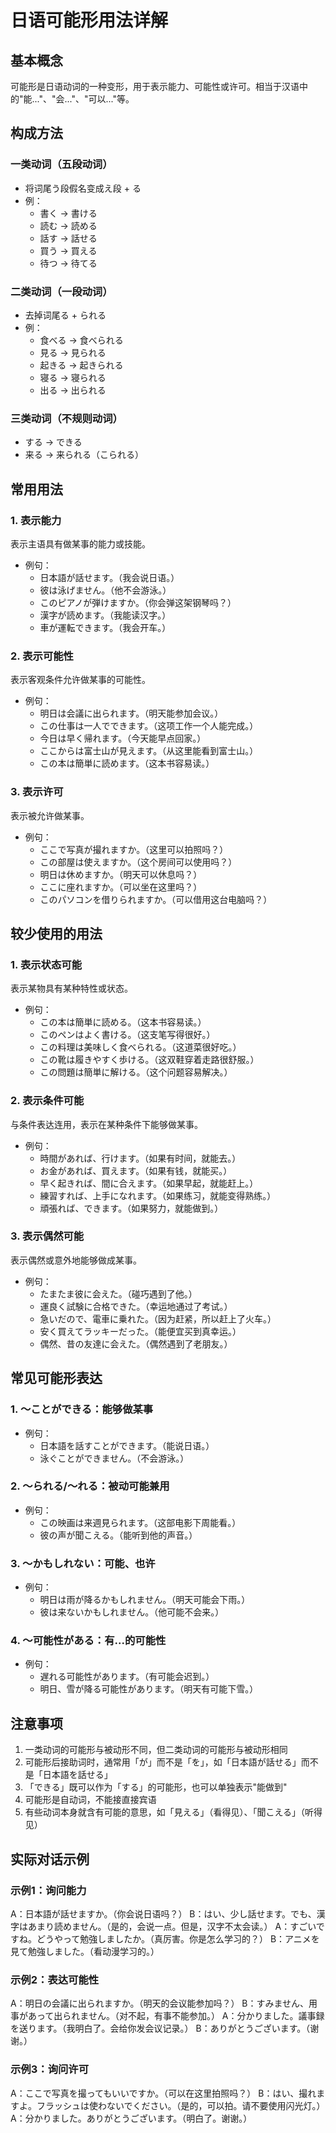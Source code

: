 # 日语可能形用法详解

## 基本概念
可能形是日语动词的一种变形，用于表示能力、可能性或许可。相当于汉语中的"能..."、"会..."、"可以..."等。

## 构成方法

### 一类动词（五段动词）
- 将词尾う段假名变成え段 + る
- 例：
  - 書く → 書ける
  - 読む → 読める
  - 話す → 話せる
  - 買う → 買える
  - 待つ → 待てる

### 二类动词（一段动词）
- 去掉词尾る + られる
- 例：
  - 食べる → 食べられる
  - 見る → 見られる
  - 起きる → 起きられる
  - 寝る → 寝られる
  - 出る → 出られる

### 三类动词（不规则动词）
- する → できる
- 来る → 来られる（こられる）

## 常用用法

### 1. 表示能力
表示主语具有做某事的能力或技能。

- 例句：
  - 日本語が話せます。（我会说日语。）
  - 彼は泳げません。（他不会游泳。）
  - このピアノが弾けますか。（你会弹这架钢琴吗？）
  - 漢字が読めます。（我能读汉字。）
  - 車が運転できます。（我会开车。）

### 2. 表示可能性
表示客观条件允许做某事的可能性。

- 例句：
  - 明日は会議に出られます。（明天能参加会议。）
  - この仕事は一人でできます。（这项工作一个人能完成。）
  - 今日は早く帰れます。（今天能早点回家。）
  - ここからは富士山が見えます。（从这里能看到富士山。）
  - この本は簡単に読めます。（这本书容易读。）

### 3. 表示许可
表示被允许做某事。

- 例句：
  - ここで写真が撮れますか。（这里可以拍照吗？）
  - この部屋は使えますか。（这个房间可以使用吗？）
  - 明日は休めますか。（明天可以休息吗？）
  - ここに座れますか。（可以坐在这里吗？）
  - このパソコンを借りられますか。（可以借用这台电脑吗？）

## 较少使用的用法

### 1. 表示状态可能
表示某物具有某种特性或状态。

- 例句：
  - この本は簡単に読める。（这本书容易读。）
  - このペンはよく書ける。（这支笔写得很好。）
  - この料理は美味しく食べられる。（这道菜很好吃。）
  - この靴は履きやすく歩ける。（这双鞋穿着走路很舒服。）
  - この問題は簡単に解ける。（这个问题容易解决。）

### 2. 表示条件可能
与条件表达连用，表示在某种条件下能够做某事。

- 例句：
  - 時間があれば、行けます。（如果有时间，就能去。）
  - お金があれば、買えます。（如果有钱，就能买。）
  - 早く起きれば、間に合えます。（如果早起，就能赶上。）
  - 練習すれば、上手になれます。（如果练习，就能变得熟练。）
  - 頑張れば、できます。（如果努力，就能做到。）

### 3. 表示偶然可能
表示偶然或意外地能够做成某事。

- 例句：
  - たまたま彼に会えた。（碰巧遇到了他。）
  - 運良く試験に合格できた。（幸运地通过了考试。）
  - 急いだので、電車に乗れた。（因为赶紧，所以赶上了火车。）
  - 安く買えてラッキーだった。（能便宜买到真幸运。）
  - 偶然、昔の友達に会えた。（偶然遇到了老朋友。）

## 常见可能形表达

### 1. ～ことができる：能够做某事
- 例句：
  - 日本語を話すことができます。（能说日语。）
  - 泳ぐことができません。（不会游泳。）

### 2. ～られる/～れる：被动可能兼用
- 例句：
  - この映画は来週見られます。（这部电影下周能看。）
  - 彼の声が聞こえる。（能听到他的声音。）

### 3. ～かもしれない：可能、也许
- 例句：
  - 明日は雨が降るかもしれません。（明天可能会下雨。）
  - 彼は来ないかもしれません。（他可能不会来。）

### 4. ～可能性がある：有...的可能性
- 例句：
  - 遅れる可能性があります。（有可能会迟到。）
  - 明日、雪が降る可能性があります。（明天有可能下雪。）

## 注意事项

1. 一类动词的可能形与被动形不同，但二类动词的可能形与被动形相同
2. 可能形后接助词时，通常用「が」而不是「を」，如「日本語が話せる」而不是「日本語を話せる」
3. 「できる」既可以作为「する」的可能形，也可以单独表示"能做到"
4. 可能形是自动词，不能接直接宾语
5. 有些动词本身就含有可能的意思，如「見える」（看得见）、「聞こえる」（听得见）

## 实际对话示例

### 示例1：询问能力
A：日本語が話せますか。（你会说日语吗？）
B：はい、少し話せます。でも、漢字はあまり読めません。（是的，会说一点。但是，汉字不太会读。）
A：すごいですね。どうやって勉強しましたか。（真厉害。你是怎么学习的？）
B：アニメを見て勉強しました。（看动漫学习的。）

### 示例2：表达可能性
A：明日の会議に出られますか。（明天的会议能参加吗？）
B：すみません、用事があって出られません。（对不起，有事不能参加。）
A：分かりました。議事録を送ります。（我明白了。会给你发会议记录。）
B：ありがとうございます。（谢谢。）

### 示例3：询问许可
A：ここで写真を撮ってもいいですか。（可以在这里拍照吗？）
B：はい、撮れますよ。フラッシュは使わないでください。（是的，可以拍。请不要使用闪光灯。）
A：分かりました。ありがとうございます。（明白了。谢谢。） 